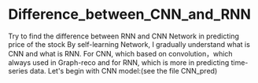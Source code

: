 # Difference_between_CNN_and_RNN
Try to find the difference between RNN and CNN Network in predicting price of the stock 
By self-learning Network, I gradually understand what is CNN and what is RNN. For CNN, which based on convolution，which always used in Graph-reco and for RNN, which is more in predicting time-series data.
Let's begin with CNN model:(see the file CNN_pred)

